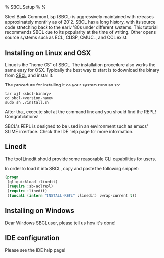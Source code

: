 % SBCL Setup
%
%

Steel Bank Common Lisp (SBCL) is aggressively maintained with releases
approximately monthly as of 2012. SBCL has a long history, with its
source code stretching back to the early '80s under different
systems. This tutorial recommends SBCL due to its popularity at the time
of writing. Other opens source systems such as ECL, CLISP, CMUCL, and
CCL exist.

Installing on Linux and OSX
---

Linux is the "home OS" of SBCL. The installation procedure also works
the same easy for OSX. Typically the best way to start is to download
the binary from [SBCL](http://www.sbcl.org) and install it.

The procedure for installing it on your system runs as so:

```
tar xjf <sbcl-binary>
cd sbcl-<version-name>
sudo sh ./install.sh
```

After that, execute sbcl at the command line and you should find the
REPL! Congratulations!

SBCL's REPL is designed to be used in an environment such as
emacs' SLIME interface. Check the IDE help page for more information.

Linedit
---

The tool Linedit should provide some reasonable CLI capabilities for
users.

In order to load it into SBCL, copy and paste the following snippet:

```Commonlisp
(progn
 (ql:quickload :linedit)
 (require :sb-aclrepl)
 (require :linedit)
 (funcall (intern "INSTALL-REPL" :linedit) :wrap-current t))
```

Installing on Windows
---
Dear Windows SBCL user, please tell us how it's done!


IDE configuration
---
Please see the IDE help page!
